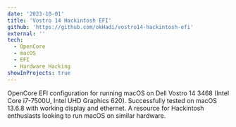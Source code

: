 ```yaml
---
date: '2023-10-01'
title: 'Vostro 14 Hackintosh EFI'
github: 'https://github.com/okHadi/vostro14-hackintosh-efi'
external: ''
tech:
  - OpenCore
  - macOS
  - EFI
  - Hardware Hacking
showInProjects: true
---
```


OpenCore EFI configuration for running macOS on Dell Vostro 14 3468 (Intel Core i7-7500U, Intel UHD Graphics 620). Successfully tested on macOS 13.6.8 with working display and ethernet. A resource for Hackintosh enthusiasts looking to run macOS on similar hardware.
